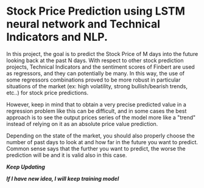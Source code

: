 # Stock Price Prediction using LSTM neural network and Technical Indicators and NLP.


In this project, the goal is to predict the Stock Price of M days into the future looking back at the past N days. With respect to other stock prediction projects, Technical Indicators and the sentiment scores of Finbert are used as regressors, and they can potentially be many. In this way, the use of some regressors combinations proved to be more robust in particular situations of the market (ex: high volatility, strong bullish/bearish trends, etc..) for stock price predictions.


However, keep in mind that to obtain a very precise predicted value in a regression problem like this can be difficult, and in some cases the best approach is to see the output prices series of the model more like a "trend" instead of relying on it as an absolute price value prediction.


Depending on the state of the market, you should also properly choose the number of past days to look at and how far in the future you want to predict. Common sense says that the further you want to predict, the worse the prediction will be and it is valid also in this case.

***Keep Updating***


***If I have new idea, I will keep training model***
